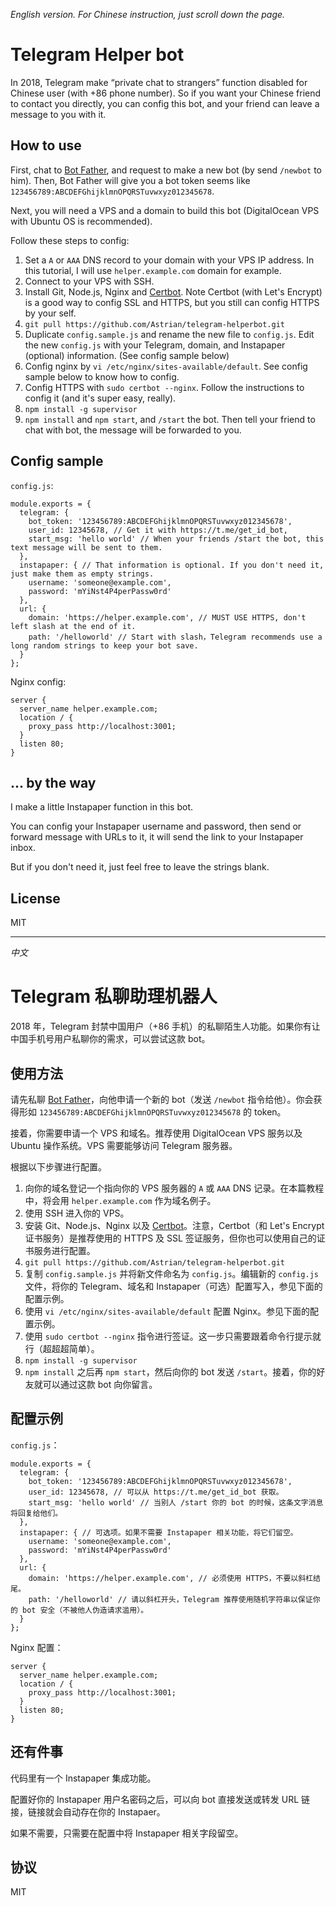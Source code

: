 *English version. For Chinese instruction, just scroll down the page.*

# Telegram Helper bot
In 2018, Telegram make “private chat to strangers” function disabled for Chinese user (with +86 phone number). So if you want your Chinese friend to contact you directly, you can config this bot, and your friend can leave a message to you with it.

## How to use
First, chat to [Bot Father](https://t.me/botfather), and request to make a new bot (by send `/newbot` to him). Then, Bot Father will give you a bot token seems like `123456789:ABCDEFGhijklmnOPQRSTuvwxyz012345678`.

Next, you will need a VPS and a domain to build this bot (DigitalOcean VPS with Ubuntu OS is recommended).

Follow these steps to config:

1. Set a `A` or `AAA` DNS record to your domain with your VPS IP address. In this tutorial, I will use `helper.example.com` domain for example.
2. Connect to your VPS with SSH.
3. Install Git, Node.js, Nginx and [Certbot](https://certbot.eff.org/). Note Certbot (with Let's Encrypt) is a good way to config SSL and HTTPS, but you still can config HTTPS by your self.
4. `git pull https://github.com/Astrian/telegram-helperbot.git`
5. Duplicate `config.sample.js` and rename the new file to `config.js`. Edit the new `config.js` with your Telegram, domain, and Instapaper (optional) information. (See config sample below)
6. Config nginx by `vi /etc/nginx/sites-available/default`. See config sample below to know how to config.
7. Config HTTPS with `sudo certbot --nginx`. Follow the instructions to config it (and it's super easy, really).
8. `npm install -g supervisor`
9. `npm install` and `npm start`, and `/start` the bot. Then tell your friend to chat with bot, the message will be forwarded to you.

## Config sample
`config.js`:

```
module.exports = {
  telegram: {
    bot_token: '123456789:ABCDEFGhijklmnOPQRSTuvwxyz012345678',
    user_id: 12345678, // Get it with https://t.me/get_id_bot,
    start_msg: 'hello world' // When your friends /start the bot, this text message will be sent to them.
  },
  instapaper: { // That information is optional. If you don't need it, just make them as empty strings.
    username: 'someone@example.com',
    password: 'mYiNst4P4perPassw0rd'
  },
  url: {
    domain: 'https://helper.example.com', // MUST USE HTTPS, don't left slash at the end of it.
    path: '/helloworld' // Start with slash，Telegram recommends use a long random strings to keep your bot save.
  }
};
```

Nginx config:

```
server {
  server_name helper.example.com;
  location / {
    proxy_pass http://localhost:3001;
  }
  listen 80;
}
```

## ... by the way
I make a little Instapaper function in this bot.

You can config your Instapaper username and password, then send or forward message with URLs to it, it will send the link to your Instapaper inbox.

But if you don't need it, just feel free to leave the strings blank.

## License
MIT

-----

*中文*

# Telegram 私聊助理机器人
2018 年，Telegram 封禁中国用户（+86 手机）的私聊陌生人功能。如果你有让中国手机号用户私聊你的需求，可以尝试这款 bot。

## 使用方法
请先私聊 [Bot Father](https://t.me/botfather)，向他申请一个新的 bot（发送 `/newbot` 指令给他）。你会获得形如 `123456789:ABCDEFGhijklmnOPQRSTuvwxyz012345678` 的 token。

接着，你需要申请一个 VPS 和域名。推荐使用 DigitalOcean VPS 服务以及 Ubuntu 操作系统。VPS 需要能够访问 Telegram 服务器。

根据以下步骤进行配置。

1. 向你的域名登记一个指向你的 VPS 服务器的 `A` 或 `AAA` DNS 记录。在本篇教程中，将会用 `helper.example.com` 作为域名例子。
2. 使用 SSH 进入你的 VPS。
3. 安装 Git、Node.js、Nginx 以及 [Certbot](https://certbot.eff.org/)。注意，Certbot（和 Let's Encrypt 证书服务）是推荐使用的 HTTPS 及 SSL 签证服务，但你也可以使用自己的证书服务进行配置。
4. `git pull https://github.com/Astrian/telegram-helperbot.git`
5. 复制 `config.sample.js` 并将新文件命名为 `config.js`。编辑新的 `config.js` 文件，将你的 Telegram、域名和 Instapaper（可选）配置写入，参见下面的配置示例。
6. 使用 `vi /etc/nginx/sites-available/default` 配置 Nginx。参见下面的配置示例。
7. 使用 `sudo certbot --nginx` 指令进行签证。这一步只需要跟着命令行提示就行（超超超简单）。
8. `npm install -g supervisor`
9. `npm install` 之后再 `npm start`，然后向你的 bot 发送 `/start`。接着，你的好友就可以通过这款 bot 向你留言。

## 配置示例
`config.js`：

```
module.exports = {
  telegram: {
    bot_token: '123456789:ABCDEFGhijklmnOPQRSTuvwxyz012345678',
    user_id: 12345678, // 可以从 https://t.me/get_id_bot 获取。
    start_msg: 'hello world' // 当别人 /start 你的 bot 的时候，这条文字消息将回复给他们。
  },
  instapaper: { // 可选项。如果不需要 Instapaper 相关功能，将它们留空。
    username: 'someone@example.com',
    password: 'mYiNst4P4perPassw0rd'
  },
  url: {
    domain: 'https://helper.example.com', // 必须使用 HTTPS，不要以斜杠结尾。
    path: '/helloworld' // 请以斜杠开头，Telegram 推荐使用随机字符串以保证你的 bot 安全（不被他人伪造请求滥用）。
  }
};
```

Nginx 配置：

```
server {
  server_name helper.example.com;
  location / {
    proxy_pass http://localhost:3001;
  }
  listen 80;
}
```

## 还有件事
代码里有一个 Instapaper 集成功能。

配置好你的 Instapaper 用户名密码之后，可以向 bot 直接发送或转发 URL 链接，链接就会自动存在你的 Instapaer。

如果不需要，只需要在配置中将 Instapaper 相关字段留空。

## 协议
MIT
